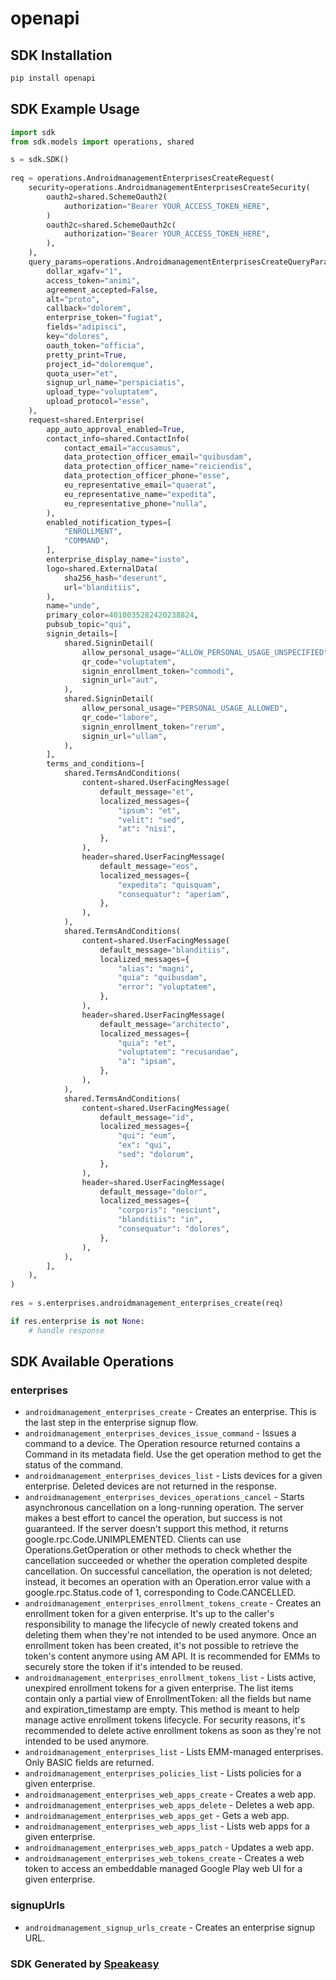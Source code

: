 # openapi

<!-- Start SDK Installation -->
## SDK Installation

```bash
pip install openapi
```
<!-- End SDK Installation -->

<!-- Start SDK Example Usage -->
## SDK Example Usage

```python
import sdk
from sdk.models import operations, shared

s = sdk.SDK()
    
req = operations.AndroidmanagementEnterprisesCreateRequest(
    security=operations.AndroidmanagementEnterprisesCreateSecurity(
        oauth2=shared.SchemeOauth2(
            authorization="Bearer YOUR_ACCESS_TOKEN_HERE",
        )
        oauth2c=shared.SchemeOauth2c(
            authorization="Bearer YOUR_ACCESS_TOKEN_HERE",
        ),
    ),
    query_params=operations.AndroidmanagementEnterprisesCreateQueryParams(
        dollar_xgafv="1",
        access_token="animi",
        agreement_accepted=False,
        alt="proto",
        callback="dolorem",
        enterprise_token="fugiat",
        fields="adipisci",
        key="dolores",
        oauth_token="officia",
        pretty_print=True,
        project_id="doloremque",
        quota_user="et",
        signup_url_name="perspiciatis",
        upload_type="voluptatem",
        upload_protocol="esse",
    ),
    request=shared.Enterprise(
        app_auto_approval_enabled=True,
        contact_info=shared.ContactInfo(
            contact_email="accusamus",
            data_protection_officer_email="quibusdam",
            data_protection_officer_name="reiciendis",
            data_protection_officer_phone="esse",
            eu_representative_email="quaerat",
            eu_representative_name="expedita",
            eu_representative_phone="nulla",
        ),
        enabled_notification_types=[
            "ENROLLMENT",
            "COMMAND",
        ],
        enterprise_display_name="iusto",
        logo=shared.ExternalData(
            sha256_hash="deserunt",
            url="blanditiis",
        ),
        name="unde",
        primary_color=4010035282420238824,
        pubsub_topic="qui",
        signin_details=[
            shared.SigninDetail(
                allow_personal_usage="ALLOW_PERSONAL_USAGE_UNSPECIFIED",
                qr_code="voluptatem",
                signin_enrollment_token="commodi",
                signin_url="aut",
            ),
            shared.SigninDetail(
                allow_personal_usage="PERSONAL_USAGE_ALLOWED",
                qr_code="labore",
                signin_enrollment_token="rerum",
                signin_url="ullam",
            ),
        ],
        terms_and_conditions=[
            shared.TermsAndConditions(
                content=shared.UserFacingMessage(
                    default_message="et",
                    localized_messages={
                        "ipsum": "et",
                        "velit": "sed",
                        "at": "nisi",
                    },
                ),
                header=shared.UserFacingMessage(
                    default_message="eos",
                    localized_messages={
                        "expedita": "quisquam",
                        "consequatur": "aperiam",
                    },
                ),
            ),
            shared.TermsAndConditions(
                content=shared.UserFacingMessage(
                    default_message="blanditiis",
                    localized_messages={
                        "alias": "magni",
                        "quia": "quibusdam",
                        "error": "voluptatem",
                    },
                ),
                header=shared.UserFacingMessage(
                    default_message="architecto",
                    localized_messages={
                        "quia": "et",
                        "voluptatem": "recusandae",
                        "a": "ipsam",
                    },
                ),
            ),
            shared.TermsAndConditions(
                content=shared.UserFacingMessage(
                    default_message="id",
                    localized_messages={
                        "qui": "eum",
                        "ex": "qui",
                        "sed": "dolorum",
                    },
                ),
                header=shared.UserFacingMessage(
                    default_message="dolor",
                    localized_messages={
                        "corporis": "nesciunt",
                        "blanditiis": "in",
                        "consequatur": "dolores",
                    },
                ),
            ),
        ],
    ),
)
    
res = s.enterprises.androidmanagement_enterprises_create(req)

if res.enterprise is not None:
    # handle response
```
<!-- End SDK Example Usage -->

<!-- Start SDK Available Operations -->
## SDK Available Operations

### enterprises

* `androidmanagement_enterprises_create` - Creates an enterprise. This is the last step in the enterprise signup flow.
* `androidmanagement_enterprises_devices_issue_command` - Issues a command to a device. The Operation resource returned contains a Command in its metadata field. Use the get operation method to get the status of the command.
* `androidmanagement_enterprises_devices_list` - Lists devices for a given enterprise. Deleted devices are not returned in the response.
* `androidmanagement_enterprises_devices_operations_cancel` - Starts asynchronous cancellation on a long-running operation. The server makes a best effort to cancel the operation, but success is not guaranteed. If the server doesn't support this method, it returns google.rpc.Code.UNIMPLEMENTED. Clients can use Operations.GetOperation or other methods to check whether the cancellation succeeded or whether the operation completed despite cancellation. On successful cancellation, the operation is not deleted; instead, it becomes an operation with an Operation.error value with a google.rpc.Status.code of 1, corresponding to Code.CANCELLED.
* `androidmanagement_enterprises_enrollment_tokens_create` - Creates an enrollment token for a given enterprise. It's up to the caller's responsibility to manage the lifecycle of newly created tokens and deleting them when they're not intended to be used anymore. Once an enrollment token has been created, it's not possible to retrieve the token's content anymore using AM API. It is recommended for EMMs to securely store the token if it's intended to be reused.
* `androidmanagement_enterprises_enrollment_tokens_list` - Lists active, unexpired enrollment tokens for a given enterprise. The list items contain only a partial view of EnrollmentToken: all the fields but name and expiration_timestamp are empty. This method is meant to help manage active enrollment tokens lifecycle. For security reasons, it's recommended to delete active enrollment tokens as soon as they're not intended to be used anymore.
* `androidmanagement_enterprises_list` - Lists EMM-managed enterprises. Only BASIC fields are returned.
* `androidmanagement_enterprises_policies_list` - Lists policies for a given enterprise.
* `androidmanagement_enterprises_web_apps_create` - Creates a web app.
* `androidmanagement_enterprises_web_apps_delete` - Deletes a web app.
* `androidmanagement_enterprises_web_apps_get` - Gets a web app.
* `androidmanagement_enterprises_web_apps_list` - Lists web apps for a given enterprise.
* `androidmanagement_enterprises_web_apps_patch` - Updates a web app.
* `androidmanagement_enterprises_web_tokens_create` - Creates a web token to access an embeddable managed Google Play web UI for a given enterprise.

### signupUrls

* `androidmanagement_signup_urls_create` - Creates an enterprise signup URL.

<!-- End SDK Available Operations -->

### SDK Generated by [Speakeasy](https://docs.speakeasyapi.dev/docs/using-speakeasy/client-sdks)
